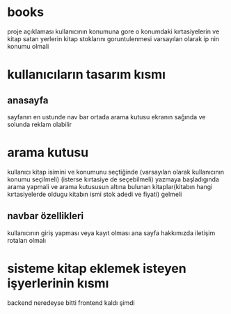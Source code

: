 # books
proje açıklaması
kullanıcının konumuna gore o konumdaki kırtasiyelerin ve kitap satan yerlerin kitap stoklarını goruntulenmesi
varsayılan olarak ip nin konumu olmali
# kullanıcıların tasarım kısmı
## anasayfa
sayfanın en ustunde nav bar ortada arama kutusu  ekranın sağında ve solunda reklam olabilir 
# arama kutusu
kullanıcı kitap isimini ve konumunu seçtiğinde (varsayılan olarak kullanıcının konumu seçilmeli) (isterse kırtasiye de seçebilmeli) yazmaya başladıgında arama yapmali ve arama kutususun altına bulunan kitaplar(kitabın hangi kırtasiyelerde oldugu kitabın ismi stok adedi ve fiyati) gelmeli
## navbar özellikleri
kullanıcının giriş yapması veya kayıt olması ana sayfa hakkımızda iletişim rotaları olmalı 

# sisteme kitap eklemek isteyen işyerlerinin kısmı


backend neredeyse bitti frontend kaldı şimdi

